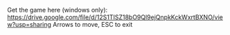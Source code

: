 Get the game here (windows only): https://drive.google.com/file/d/12S1TISZ18bO9Ql9ejQnpkKckWxrtBXNO/view?usp=sharing
Arrows to move, ESC to exit